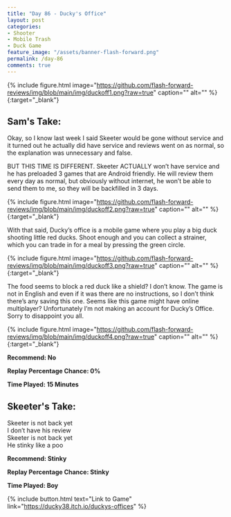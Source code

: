 ```yaml
---
title: "Day 86 - Ducky's Office"
layout: post
categories:
- Shooter
- Mobile Trash
- Duck Game
feature_image: "/assets/banner-flash-forward.png"
permalink: /day-86
comments: true
---
```


{% include figure.html image="https://github.com/flash-forward-reviews/img/blob/main/img/duckoff1.png?raw=true" caption="" alt="" %}{:target="_blank"}

## Sam's Take:

Okay, so I know last week I said Skeeter would be gone without service and it turned out he actually did have service and reviews went on as normal, so the explanation was unnecessary and false.

BUT THIS TIME IS DIFFERENT. Skeeter ACTUALLY won’t have service and he has preloaded 3 games that are Android friendly. He will review them every day as normal, but obviously without internet, he won’t be able to send them to me, so they will be backfilled in 3 days.

{% include figure.html image="https://github.com/flash-forward-reviews/img/blob/main/img/duckoff2.png?raw=true" caption="" alt="" %}{:target="_blank"}

With that said, Ducky’s office is a mobile game where you play a big duck shooting little red ducks. Shoot enough and you can collect a strainer, which you can trade in for a meal by pressing the green circle.

{% include figure.html image="https://github.com/flash-forward-reviews/img/blob/main/img/duckoff3.png?raw=true" caption="" alt="" %}{:target="_blank"}

The food seems to block a red duck like a shield? I don’t know. The game is not in English and even if it was there are no instructions, so I don’t think there’s any saving this one. Seems like this game might have online multiplayer? Unfortunately I’m not making an account for Ducky’s Office. Sorry to disappoint you all.

{% include figure.html image="https://github.com/flash-forward-reviews/img/blob/main/img/duckoff4.png?raw=true" caption="" alt="" %}{:target="_blank"}

**Recommend: No**

**Replay Percentage Chance: 0%**

**Time Played: 15 Minutes**

## Skeeter's Take:

Skeeter is not back yet\
I don’t have his review\
Skeeter is not back yet\
He stinky like a poo

**Recommend: Stinky** 

**Replay Percentage Chance: Stinky**

**Time Played: Boy**

{% include button.html text="Link to Game" link="https://ducky38.itch.io/duckys-offices" %}